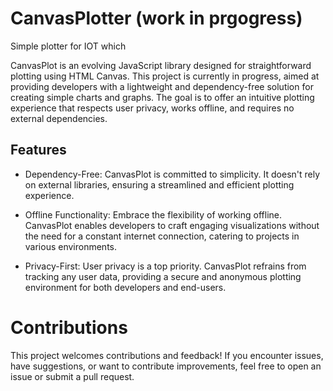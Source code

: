 # CanvasPlotter (work in prgogress) #
Simple plotter for IOT which 

CanvasPlot is an evolving JavaScript library designed for straightforward plotting using HTML Canvas. This project is currently in progress, aimed at providing developers with a lightweight and dependency-free solution for creating simple charts and graphs. The goal is to offer an intuitive plotting experience that respects user privacy, works offline, and requires no external dependencies.

## Features ##

- Dependency-Free: CanvasPlot is committed to simplicity. It doesn't rely on external libraries, ensuring a streamlined and efficient plotting experience.

- Offline Functionality: Embrace the flexibility of working offline. CanvasPlot enables developers to craft engaging visualizations without the need for a constant internet connection, catering to projects in various environments.

- Privacy-First: User privacy is a top priority. CanvasPlot refrains from tracking any user data, providing a secure and anonymous plotting environment for both developers and end-users.

# Contributions #
This project welcomes contributions and feedback! If you encounter issues, have suggestions, or want to contribute improvements, feel free to open an issue or submit a pull request.
